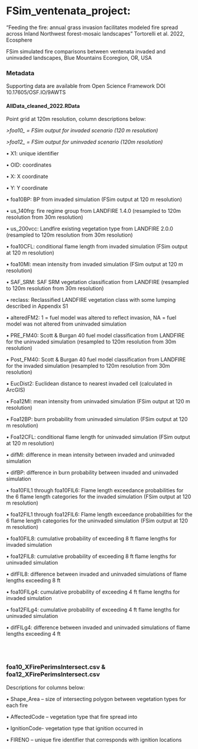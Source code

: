 # FSim_ventenata_project: 
“Feeding the fire: annual grass invasion facilitates modeled fire spread across Inland Northwest forest-mosaic landscapes” 
Tortorelli et al. 2022, Ecosphere

FSim simulated fire comparisons between ventenata invaded and uninvaded landscapes, Blue Mountains Ecoregion, OR, USA

### Metadata
Supporting data are available from Open Science Framework DOI 10.17605/OSF.IO/9AWTS 

#### **AllData_cleaned_2022.RData**

Point grid at 120m resolution, column descriptions below:

*>foa10_ = FSim output for invaded scenario (120 m resolution)*

*>foa12_ = FSim output for uninvaded scenario (120m resolution)*

•	X1: unique identifier

•	OID: coordinates

•	X: X coordinate

•	Y: Y coordinate

•	foa10BP: BP from invaded simulation (FSim output at 120 m resolution)

•	us_140frg: fire regime group from LANDFIRE 1.4.0 (resampled to 120m resolution from 30m resolution)

•	us_200vcc: Landfire existing vegetation type from LANDFIRE 2.0.0 (resampled to 120m resolution from 30m resolution)

•	foa10CFL: conditional flame length from invaded simulation (FSim output at 120 m resolution)

•	foa10MI: mean intensity from invaded simulation  (FSim output at 120 m resolution)

•	SAF_SRM: SAF SRM vegetation classification from LANDFIRE (resampled to 120m resolution from 30m resolution)

•	reclass: Reclassified LANDFIRE vegetation class with some lumping described in Appendix S1

•	alteredFM2: 1 = fuel model was altered to reflect invasion, NA = fuel model was not altered from uninvaded simulation

•	PRE_FM40: Scott & Burgan 40 fuel model classification from LANDFIRE for the uninvaded simulation (resampled to 120m resolution from 30m resolution)

•	Post_FM40: Scott & Burgan 40 fuel model classification from LANDFIRE for the invaded simulation (resampled to 120m resolution from 30m resolution)

•	EucDist2: Euclidean distance to nearest invaded cell (calculated in ArcGIS)

•	Foa12MI: mean intensity from uninvaded simulation (FSim output at 120 m resolution)

•	Foa12BP: burn probability from uninvaded simulation (FSim output at 120 m resolution)

•	Foa12CFL: conditional flame length for uninvaded simulation (FSim output at 120 m resolution)

•	difMI: difference in mean intensity between invaded and uninvaded simulation

•	difBP: difference in burn probability between invaded and uninvaded simulation

•	foa10FIL1 through foa10FIL6: Flame length exceedance probabilities for the 6 flame length categories for the invaded simulation (FSim output at 120 m resolution)

•	foa12FIL1 through foa12FIL6: Flame length exceedance probabilities for the 6 flame length categories for the uninvaded simulation (FSim output at 120 m resolution)

•	foa10FIL8: cumulative probability of exceeding 8 ft flame lengths for invaded simulation

•	foa12FIL8: cumulative probability of exceeding 8 ft flame lengths for uninvaded simulation

•	difFIL8: difference between invaded and uninvaded simulations of flame lengths exceeding 8 ft

•	foa10FILg4: cumulative probability of exceeding 4 ft flame lengths for invaded simulation

•	foa12FILg4: cumulative probability of exceeding 4 ft flame lengths for uninvaded simulation

•	difFILg4: difference between invaded and uninvaded simulations of flame lengths exceeding 4 ft



<br>
<br>

### foa10_XFirePerimsIntersect.csv & foa12_XFirePerimsIntersect.csv

Descriptions for columns below:


•	Shape_Area – size of intersecting polygon between vegetation types for each fire

•	AffectedCode – vegetation type that fire spread into

•	IgnitionCode- vegetation type that ignition occurred in

•	FIRENO – unique fire identifier that corresponds with ignition locations 

